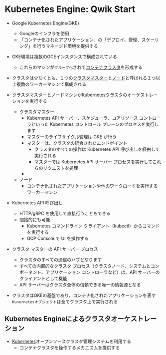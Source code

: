 # Kubernetes Engine: Qwik Start

* Google Kubernetes Engine(GKE)
    + Googleのインフラを使用
    + 「コンテナ化されたアプリケーション」の「デプロイ、管理、スケーリング」を行うマネージド環境を提供する

* GKE環境は複数のGCEインスタンスで構成されている
    + これらのマシンが`グループ化`されて[コンテナクラスタ](https://cloud.google.com/kubernetes-engine/docs/concepts/cluster-architecture)を形成する

* クラスタは少なくとも、１つの[クラスタマスター](https://cloud.google.com/kubernetes-engine/docs/concepts/cluster-architecture#master)と[ノード](https://cloud.google.com/kubernetes-engine/docs/concepts/cluster-architecture#nodes)と呼ばれる１つ以上複数のワーカーマシンで構成される

* クラスタマスターとノードマシンがKubernetesクラスタのオーケストレーションを実行する
    + クラスタマスター
        - Kubernetes API サーバー、スケジューラ、コアリソース コントローラといった Kubernetes コントロール プレーンのプロセスを実行します
        - マスターのライフサイクル管理は GKE が行う
        - マスターは、クラスタの統合されたエンドポイント
            - クラスタのすべての操作は Kubernetes API 呼び出しを経由して実行される
            - マスターでは Kubernetes API サーバー プロセスを実行してこれらのリクエストを処理
        - 
    + ノード
        - コンテナ化されたアプリケーションや他のワークロードを実行するワーカーマシン

* Kubernetes API 呼び出し
    + HTTP/gRPC を使用して直接行うこともできる
    + 間接的にも可能
        - Kubernetes コマンドライン クライアント（kubectl）からコマンドを実行する
        - GCP Console で UI を操作する

* クラスタ マスターの API サーバー プロセス
    + クラスタのすべての通信のハブとなります
    + すべての内部的なクラスタ プロセス（クラスタノード、システムとコンポーネント、アプリケーション コントローラなど）は、API サーバーのクライアントとして機能
    + API サーバーはクラスタ全体の信頼できる唯一の情報源となる

* クラスタはGKEの基盤であり、コンテナ化されたアプリケーションを表す`Kunernetesオブジェクト`は全てクラスタ上で実行される

## Kubernetes Engineによるクラスタオーケストレーション

* [Kubernetes](https://kubernetes.io/)オープンソースクラスタ管理システムを利用する
    + コンテナクラスタを操作するメカニズムを提供する